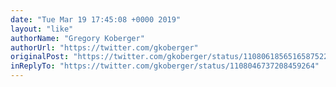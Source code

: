 ```yaml
---
date: "Tue Mar 19 17:45:08 +0000 2019"
layout: "like"
authorName: "Gregory Koberger"
authorUrl: "https://twitter.com/gkoberger"
originalPost: "https://twitter.com/gkoberger/status/1108061856516587522"
inReplyTo: "https://twitter.com/gkoberger/status/1108046737208459264"
---
```

